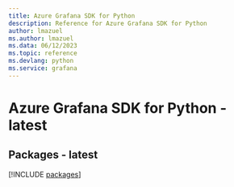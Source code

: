 ```yaml
---
title: Azure Grafana SDK for Python
description: Reference for Azure Grafana SDK for Python
author: lmazuel
ms.author: lmazuel
ms.data: 06/12/2023
ms.topic: reference
ms.devlang: python
ms.service: grafana
---
```

# Azure Grafana SDK for Python - latest
## Packages - latest
[!INCLUDE [packages](grafana-index.md)]